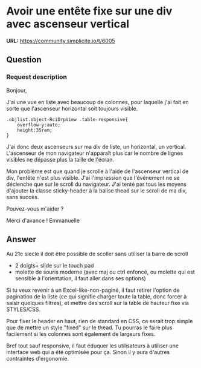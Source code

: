 # Avoir une entête fixe sur une div avec ascenseur vertical

**URL:** https://community.simplicite.io/t/6005

## Question
### Request description

Bonjour,

J'ai une vue en liste avec beaucoup de colonnes, pour laquelle j'ai fait en sorte que l'ascenseur horizontal soit toujours visible.

```
.objlist.object-RciDrpView .table-responsive{
	overflow-y:auto;
	height:35rem;
}
```
J'ai donc deux ascenseurs sur ma div de liste, un horizontal, un vertical.
L'ascenseur de mon navigateur n'apparaît plus car le nombre de lignes visibles ne dépasse plus la taille de l'écran.

Mon problème est que quand je scrolle à l'aide de l'ascenseur vertical de div, l'entête n'est plus visible.
J'ai l'impression que l'événement ne se déclenche que sur le scroll du navigateur.
J'ai tenté par tous les moyens d'ajouter la classe sticky-header à la balise thead sur le scroll de ma div, sans succès.

Pouvez-vous m'aider ?

Merci d'avance !
Emmanuelle

## Answer
Au 21e siecle il doit être possible de scoller sans utiliser la barre de scroll
- 2 doigts+ slide sur le touch pad
- molette de souris moderne (avec maj ou ctrl enfoncé, ou molette qui est sensible à l'orientation, il faut aller dans ses options)

Si tu veux revenir à un Excel-like-non-paginé, il faut retirer l'option de pagination de la liste (ce qui signifie charger toute la table, donc forcer à saisir quelques filtres), et mettre des scroll sur la table de hauteur fixe via STYLES/CSS.

Pour fixer le header en haut, rien de standard en CSS, ce serait trop simple que de mettre un style "fixed" sur le thead. Tu pourras le faire plus facilement si les colonnes sont également de largeurs fixes.

Bref tout sauf responsive, il faut éduquer les utilisateurs à utiliser une interface web qui a été optimisée pour ça. Sinon il y aura d'autres contraintes d'ergonomie.
